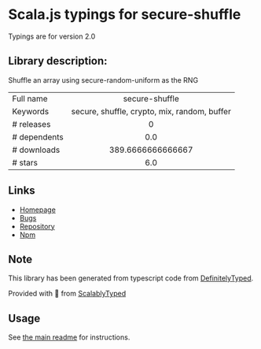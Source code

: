
# Scala.js typings for secure-shuffle

Typings are for version 2.0

## Library description:
Shuffle an array using secure-random-uniform as the RNG

|                    |                 |
| ------------------ | :-------------: |
| Full name          | secure-shuffle |
| Keywords           | secure, shuffle, crypto, mix, random, buffer |
| # releases         | 0 |
| # dependents       | 0.0 |
| # downloads        | 389.6666666666667 |
| # stars            | 6.0 |

## Links
- [Homepage](https://github.com/emilbayes/secure-shuffle#readme)
- [Bugs](https://github.com/emilbayes/secure-shuffle/issues)
- [Repository](https://github.com/emilbayes/secure-shuffle)
- [Npm](https://www.npmjs.com/package/secure-shuffle)
    


## Note
This library has been generated from typescript code from [DefinitelyTyped](https://definitelytyped.org).

Provided with :purple_heart: from [ScalablyTyped](https://github.com/oyvindberg/ScalablyTyped)

## Usage
See [the main readme](../../readme.md) for instructions.


